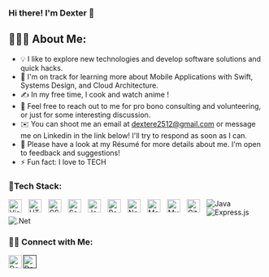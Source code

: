 ### Hi there! I'm Dexter 👋


## 👨🏻‍💻  About Me:

- 💡  I like to explore new technologies and develop software solutions and quick hacks.
- 🌱  I'm on track for learning more about Mobile Applications with Swift, Systems Design, and Cloud Architecture.
- ✍️  In my free time, I cook and watch anime !
- 💬  Feel free to reach out to me for pro bono consulting and volunteering, or just for some interesting discussion.
- ✉️  You can shoot me an email at dextere2512@gmail.com or message me on Linkedin in the link below! I'll try to respond as soon as I can.
- 📄  Please have a look at my Résumé for more details about me. I'm open to feedback and suggestions!
- ⚡ Fun fact: I love to TECH


### 🍿Tech Stack:

<img align="left" alt="Visual Studio Code" width="26px" src="https://cdn.jsdelivr.net/gh/devicons/devicon/icons/vscode/vscode-original.svg" style="padding-right:10px;" />
<img align="left" alt="HTML5" width="26px" src="https://cdn.jsdelivr.net/gh/devicons/devicon/icons/html5/html5-original.svg" style="padding-right:10px;" />
<img align="left" alt="CSS3" width="26px" src="https://cdn.jsdelivr.net/gh/devicons/devicon/icons/css3/css3-original.svg" style="padding-right:10px;" />
<img align="left" alt="Sass" width="26px" src="https://cdn.jsdelivr.net/gh/devicons/devicon/icons/sass/sass-original.svg" style="padding-right:10px;" />
<img align="left" alt="JavaScript" width="26px" src="https://cdn.jsdelivr.net/gh/devicons/devicon/icons/javascript/javascript-original.svg" style="padding-right:10px;" />
<img align="left" alt="React" width="26px" src="https://cdn.jsdelivr.net/gh/devicons/devicon/icons/react/react-original.svg" style="padding-right:10px;" />
<img align="left" alt="Node.js" width="26px" src="https://cdn.jsdelivr.net/gh/devicons/devicon/icons/nodejs/nodejs-original.svg" style="padding-right:10px;" />
<img align="left" alt="MongoDB" width="26px" src="https://cdn.jsdelivr.net/gh/devicons/devicon/icons/mongodb/mongodb-original.svg" style="padding-right:10px;" />
<img align="left" alt="MySQL" width="26px" src="https://cdn.jsdelivr.net/gh/devicons/devicon/icons/mysql/mysql-original.svg" style="padding-right:10px;" />
<img align="left" alt="GitHub" width="26px" src="https://user-images.githubusercontent.com/3369400/139448065-39a229ba-4b06-434b-bc67-616e2ed80c8f.png" style="padding-right:10px;" />

![Java](https://img.shields.io/badge/java-%23ED8B00.svg?style=for-the-badge&logo=java&logoColor=white)
![Express.js](https://img.shields.io/badge/express.js-%23404d59.svg?style=for-the-badge&logo=express&logoColor=%2361DAFB)
![.Net](https://img.shields.io/badge/.NET-5C2D91?style=for-the-badge&logo=.net&logoColor=white)






### 🤝🏻  Connect with Me:
<a href="https://www.linkedin.com/in/dexter-e-a306b51a0">
 <img align="left" alt="Dexter's Linkedln" width="26px" src="https://raw.githubusercontent.com/peterthehan/peterthehan/master/assets/linkedin.svg" />
</a>
<a href="">
 <img align="left" alt="Dexter's Discord" width="26px" src="https://raw.githubusercontent.com/peterthehan/peterthehan/master/assets/discord.svg" />
</a>




<!--
**Eromosele-Dexter/Eromosele-Dexter** is a ✨ _special_ ✨ repository because its `README.md` (this file) appears on your GitHub profile.


